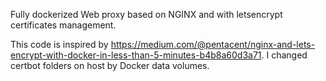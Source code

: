 Fully dockerized Web proxy based on NGINX and with letsencrypt certificates management.

This code is inspired by https://medium.com/@pentacent/nginx-and-lets-encrypt-with-docker-in-less-than-5-minutes-b4b8a60d3a71. I changed certbot folders on host by Docker data volumes.


